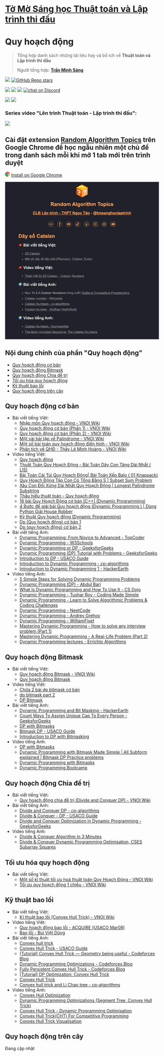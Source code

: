 # [Tờ Mờ Sáng học Thuật toán và Lập trình thi đấu](/README.md)

# Quy hoạch động

> Tổng hợp danh sách những tài liệu hay và bổ ích về **Thuật toán và Lập trình thi đấu**
> 
> Người tổng hợp: **[Trần Minh Sáng](https://www.facebook.com/sangtran.04/)**

<p align="left">
  <a href="#"><img src="https://img.shields.io/endpoint?url=https%3A%2F%2Fhits.dwyl.com%2Ftmsanghoclaptrinh%2Ftmsang-hoc-thuat-toan.json&label=visitors&color=blue"></a>
  <a href="#"><img alt="GitHub Repo stars" src="https://img.shields.io/github/stars/tmsanghoclaptrinh/tmsang-hoc-thuat-toan"></a>
</p>
<p align="left">
  <a href="https://github.com/tmsanghoclaptrinh"><img src="https://img.shields.io/badge/author-tmsanghoclaptrinh-41454A?logo=github&labelColor=grey"></a>
  <a href="https://facebook.com/clb.it.ngoctao"><img src="https://img.shields.io/badge/facebook-clb.it.ngoctao-41454A?logo=facebook&logoColor=white&labelColor=blue"></a>
  <a href="https://www.youtube.com/@tmsanghoclaptrinh"><img src="https://img.shields.io/badge/youtube-tmsanghoclaptrinh-41454A?logo=youtube&logoColor=white&labelColor=red"></a>
  <a href="https://discord.gg/ajXr5kRKkk"><img src="https://img.shields.io/discord/994125923819458590?logo=discord&logoColor=white&labelColor=5865F2&color=green" alt="chat on Discord"></a>
</p>
<p align="left">
  <a href="https://tmsanghoclaptrinh.com"><img src="https://img.shields.io/badge/blog-tmsanghoclaptrinh.com-white"></a>
  <a href="https://dev.to/tmsanghoclaptrinh"><img src="https://img.shields.io/badge/dev.to-tmsanghoclaptrinh-white"></a>
</p>

### Series video "Lên trình Thuật toán - Lập trình thi đấu": 

[![](https://markdown-videos-api.jorgenkh.no/youtube/AgwnOQbJVvU)](https://www.youtube.com/watch?v=AgwnOQbJVvU&list=PLqfkD788zZGCjhbJsmyhInVAhHBSV8Gqg&index=1)

## Cài đặt extension [Random Algorithm Topics](https://chromewebstore.google.com/detail/random-algorithm-topics/cfbnefdpfhohjhehglbjkchobnaknbkm) trên Google Chrome để học ngẫu nhiên một chủ đề trong danh sách mỗi khi mở 1 tab mới trên trình duyệt

<img src="../media/chrome_logo.png" height=16/> [Install on Google Chrome](https://chromewebstore.google.com/detail/random-algorithm-topics/cfbnefdpfhohjhehglbjkchobnaknbkm)

<img src="../media/screenshot.jpeg" alt="Extension Random Algorithm Topics screenshot">

## Nội dung chính của phần "Quy hoạch động"

- [Quy hoạch động cơ bản](#quy-hoạch-động-cơ-bản)
- [Quy hoạch động Bitmask](#quy-hoạch-động-bitmask)
- [Quy hoạch động Chia để trị](#quy-hoạch-động-chia-để-trị)
- [Tối ưu hóa quy hoạch động](#tối-ưu-hóa-quy-hoạch-động)
- [Kỹ thuật bao lồi](#kỹ-thuật-bao-lồi)
- [Quy hoạch động trên cây](#quy-hoạch-động-trên-cây)

## Quy hoạch động cơ bản

- Bài viết tiếng Việt:
    - [Nhập môn Quy hoạch động - VNOI Wiki](https://wiki.vnoi.info/translate/topcoder/dynamic-programming)
    - [Quy hoạch động cơ bản (Phần 1) - VNOI Wiki](https://wiki.vnoi.info/algo/dp/basic-dynamic-programming-1.md)
    - [Quy hoạch động cơ bản (Phần 2) - VNOI Wiki](https://wiki.vnoi.info/algo/dp/basic-dynamic-programming-2.md)
    - [Một vài bài tập về Palindrome - VNOI Wiki](https://wiki.vnoi.info/algo/dp/palindrome-problems)
    - [Một số bài toán quy hoạch động điển hình - VNOI Wiki](https://wiki.vnoi.info/algo/dp/basic-problems)
    - [Phân tích về QHĐ - Thầy Lê Minh Hoàng - VNOI Wiki](https://wiki.vnoi.info/algo/dp/thac-mac-ve-qhd)
- Video tiếng Việt:
    - [Quy hoạch động](https://www.youtube.com/playlist?list=PLWYOT8C61ll2KHLLKDmU4BztDPJd4w1Br)
    - [Thuật Toán Quy Hoạch Động - Bài Toán Dãy Con Tăng Dài Nhất ( LIS)](https://www.youtube.com/watch?v=yOMmTMAtKL4)
    - [Bài Toán Cái Túi Quy Hoạch Động| Bài Toán Xếp Balo ( 01 Knapsack)](https://www.youtube.com/watch?v=8JQOOiFVCMk)
    - [Quy Hoạch Động Tập Con Có Tổng Bằng S | Subset Sum Problem](https://www.youtube.com/watch?v=Hx3c5ewvXtU)
    - [Xâu Con Đối Xứng Dài Nhất Quy Hoạch Động | Longest Palindrome Substring](https://www.youtube.com/watch?v=U0i5KVN4YO0)
    - [Thấu hiểu thuật toán - Quy hoạch động](https://www.youtube.com/playlist?list=PLDgptIulgMt5hmL8-H9lLrgIYxgaQixGk)
    - [16 bài Quy Hoạch Động cơ bản [C++] (Dynamic Programming)](https://www.youtube.com/watch?v=FcPcQ7bccxM)
    - [4 Bước để giải bài Quy hoạch động (Dynamic Programming ) | Dùng Python Giải House Robber](https://www.youtube.com/watch?v=YeKg_-uGD-w)
    - [Kỹ thuật Quy hoạch động (Dynamic Programming)](https://www.youtube.com/watch?v=75pne6MTALk)
    - [Dp (Quy hoạch động) cơ bản 1](https://www.youtube.com/watch?v=OChChuFjQw4)
    - [Dp (quy hoạch động) cơ bản 2](https://www.youtube.com/watch?v=MR_JkaHNcUg)
- Bài viết tiếng Anh:
    - [Dynamic Programming: From Novice to Advanced - TopCoder](https://www.topcoder.com/thrive/articles/Dynamic%20Programming:%20From%20Novice%20to%20Advanced)
    - [Dynamic Programming - W3Schools](https://www.w3schools.com/dsa/dsa_ref_dynamic_programming.php)
    - [Dynamic Programming or DP - GeeksforGeeks](https://www.geeksforgeeks.org/dynamic-programming/)
    - [Dynamic Programming (DP) Tutorial with Problems - GeeksforGeeks](https://www.geeksforgeeks.org/introduction-to-dynamic-programming-data-structures-and-algorithm-tutorials/)
    - [Introduction to DP - USACO Guide](https://usaco.guide/gold/intro-dp?lang=cpp)
    - [Introduction to Dynamic Programming - cp-algorithms](https://cp-algorithms.com/dynamic_programming/intro-to-dp.html)
    - [Introduction to Dynamic Programming 1 - HackerEarth](https://www.hackerearth.com/practice/algorithms/dynamic-programming/introduction-to-dynamic-programming-1/tutorial/)
- Video tiếng Anh:
    - [5 Simple Steps for Solving Dynamic Programming Problems](https://www.youtube.com/watch?v=aPQY__2H3tE)
    - [Dynamic Programming (DP) - Abdul Bari](https://www.youtube.com/playlist?list=PLJULIlvhz0rE83NKhnq7acXYIeA0o1dXb)
    - [What Is Dynamic Programming and How To Use It - CS Dojo](https://www.youtube.com/watch?v=vYquumk4nWw)
    - [Dynamic Programming - Tushar Roy - Coding Made Simple](https://www.youtube.com/playlist?list=PLrmLmBdmIlpsHaNTPP_jHHDx_os9ItYXr)
    - [Dynamic Programming - Learn to Solve Algorithmic Problems & Coding Challenges](https://www.youtube.com/watch?v=oBt53YbR9Kk)
    - [Dynamic Programming - NeetCode](https://www.youtube.com/playlist?list=PLot-Xpze53lcvx_tjrr_m2lgD2NsRHlNO)
    - [Dynamic Programming - Andrey Grehov](https://www.youtube.com/playlist?list=PLVrpF4r7WIhTT1hJqZmjP10nxsmrbRvlf)
    - [Dynamic Programming - WilliamFiset](https://www.youtube.com/playlist?list=PLDV1Zeh2NRsAsbafOroUBnNV8fhZa7P4u)
    - [Mastering Dynamic Programming - How to solve any interview problem (Part 1)](https://www.youtube.com/watch?v=Hdr64lKQ3e4)
    - [Mastering Dynamic Programming - A Real-Life Problem (Part 2)](https://www.youtube.com/watch?v=rE5h11FwiVw)
    - [Dynamic Programming lectures - Errichto Algorithms](https://www.youtube.com/playlist?list=PLl0KD3g-oDOGJUdmhFk19LaPgrfmAGQfo)

## Quy hoạch động Bitmask

- Bài viết tiếng Việt:
    - [Quy hoạch động Bitmask - VNOI Wiki](https://wiki.vnoi.info/algo/dp/dp-bitmask)
    - [Quy hoạch động Bitmask](https://viblo.asia/p/quy-hoach-dong-bitmask-Yym40r85L91)
- Video tiếng Việt:
    - [Chữa 2 bài dp bitmask cơ bản](https://www.youtube.com/watch?v=rnDh3vdC7WA)
    - [dp bitmask part 2](https://www.youtube.com/watch?v=zTLjFAOeE50)
    - [DP Bitmask](https://www.youtube.com/playlist?list=PLXvr7Y9rsSjJHHvdh05kJWXmyhSFmJs6v)
- Bài viết tiếng Anh:
    - [Dynamic Programming and Bit Masking - HackerEarth](https://www.hackerearth.com/practice/algorithms/dynamic-programming/bit-masking/tutorial/)
    - [Count Ways To Assign Unique Cap To Every Person - GeeksforGeeks](https://www.geeksforgeeks.org/bitmasking-and-dynamic-programming-set-1-count-ways-to-assign-unique-cap-to-every-person/)
    - [DP with Bitmasks](https://cp.cyberlabs.club/docs/roadmap/advanced/dp-with-bitmasks/)
    - [Bitmask DP - USACO Guide](https://usaco.guide/gold/dp-bitmasks?lang=cpp)
    - [Introduction to DP with Bitmasking](https://codeforces.com/blog/entry/81516)
- Video tiếng Anh:
    - [DP with Bitmasks](https://www.youtube.com/playlist?list=PLb3g_Z8nEv1icFNrtZqByO1CrWVHLlO5g)
    - [Dynamic Programming with Bitmask Made Simple | All Subform explained | Bitmask DP Practice problems](https://www.youtube.com/watch?v=JvsGLRxK4NQ)
    - [Dynamic Programming with Bitmasks](https://www.youtube.com/watch?v=bjucBkxrMBs)
    - [Dynamic Programming Bootcamp](https://www.youtube.com/playlist?list=PLAj_13N2fk-RA6wvOUmWOyUeL9zmWFJoI)

## Quy hoạch động Chia để trị

- Bài viết tiếng Việt:
    - [Quy hoạch động chia để trị (Divide and Conquer DP) - VNOI Wiki](https://wiki.vnoi.info/algo/dp/dpdnc)
- Bài viết tiếng Anh:
    - [Divide and Conquer DP - cp-algorithms](https://cp-algorithms.com/dynamic_programming/divide-and-conquer-dp.html)
    - [Divide & Conquer - DP - USACO Guide](https://usaco.guide/plat/DC-DP?lang=cpp)
    - [Divide and Conquer Optimization in Dynamic Programming - GeeksforGeeks](https://www.geeksforgeeks.org/divide-and-conquer-optimization-in-dynamic-programming/)
- Video tiếng Anh:
    - [Divide & Conquer Algorithm In 3 Minutes](https://www.youtube.com/watch?v=YOh6hBtX5l0)
    - [Divide & Conquer Dynamic Programming Optimisation, CSES Subarray Squares](https://www.youtube.com/watch?v=Ec3fSWk9JOw)

## Tối ưu hóa quy hoạch động

- Bài viết tiếng Việt:
    - [Một số kĩ thuật tối ưu hoá thuật toán Quy Hoạch Động - VNOI Wiki](https://wiki.vnoi.info/algo/dp/Mot-so-ky-thuat-toi-uu-hoa-thuat-toan-Quy-Hoach-Dong)
    - [Tối ưu quy hoạch động 1 chiều - VNOI Wiki](https://wiki.vnoi.info/vnoi-magazine/2023/1d1d-dp-optimization)

## Kỹ thuật bao lồi

- Bài viết tiếng Việt:
    - [Kĩ thuật bao lồi (Convex Hull Trick) - VNOI Wiki](https://wiki.vnoi.info/translate/wcipeg/Convex-Hull-Trick)
- Video tiếng Việt:
    - [Quy hoạch động bao lồi - ACQUIRE (USACO Mar08)](https://www.youtube.com/watch?v=lzVeq8lmTlA)
    - [Bao lồi - Bùi Việt Dũng](https://www.youtube.com/watch?v=ZibwAtfVnZU)
- Bài viết tiếng Anh:
    - [Convex hull trick](https://wcipeg.com/wiki/Convex_hull_trick)
    - [Convex Hull Trick - USACO Guide](https://usaco.guide/plat/convex-hull-trick?lang=cpp)
    - [[Tutorial] Convex Hull Trick — Geometry being useful - Codeforces Blog](https://codeforces.com/blog/entry/63823)
    - [Dynamic Programming Optimizations - Codeforces Blog](https://codeforces.com/blog/entry/8219)
    - [Fully Persistent Convex Hull Trick - Codeforces Blog](https://codeforces.com/blog/entry/51684)
    - [[Tutorial] DP Optimization: Convex Hull Trick](https://www.yohandi.me/blog/convex-hull-trick/)
    - [Convex Hull Trick](https://jeffreyxiao.me/blog/convex-hull-trick)
    - [Convex hull trick and Li Chao tree - cp-algorithms](https://cp-algorithms.com/geometry/convex_hull_trick.html)
- Video tiếng Anh:
    - [Convex Hull Optimization](https://www.youtube.com/watch?v=OrH2ah4ylv4)
    - [Dynamic Programming Optimizations (Segment Tree, Convex Hull Trick)](https://www.youtube.com/watch?v=KX_-7AqcnEU)
    - [Convex Hull Trick - Dynamic Programming Optimisation](https://www.youtube.com/watch?v=HnZKQJtGeHs)
    - [Convex Hull Trick(CHT) For Competitive Programming](https://www.youtube.com/watch?v=u-kNMIVNbjo)
    - [Convex Hull Trick Visualisation](https://www.youtube.com/watch?v=qTE1OSUNR3w)

## Quy hoạch động trên cây

Đang cập nhật